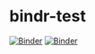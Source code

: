 # bindr-test
[![Binder](http://35.197.64.14/badge_logo.svg)](http://35.197.64.14/v2/gh/mmosmond/bindr-test.git/master)
[![Binder](https://mybinder.org/badge_logo.svg)](https://mybinder.org/v2/gh/mmosmond/bindr-test.git/master?filepath=bindr-test%2Fmsprime.ipynb)

